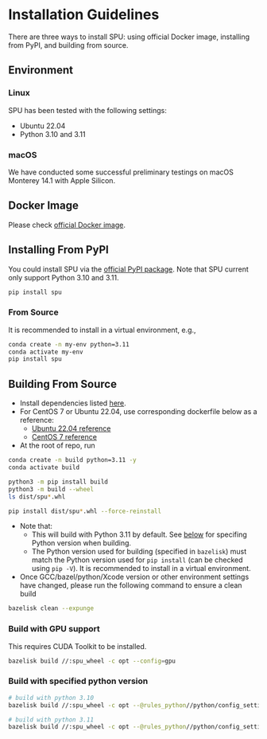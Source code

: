 # Installation Guidelines

There are three ways to install SPU: using official Docker image, installing from PyPI, and building from source.

## Environment

### Linux

SPU has been tested with the following settings:

- Ubuntu 22.04
- Python 3.10 and 3.11

### macOS

We have conducted some successful preliminary testings on
macOS Monterey 14.1 with Apple Silicon.

## Docker Image

Please check [official Docker image](https://hub.docker.com/r/secretflow/ubuntu-base-ci).

## Installing From PyPI

You could install SPU via the [official PyPI package](https://pypi.org/project/spu/).
Note that SPU current only support Python 3.10 and 3.11.

```bash
pip install spu
```






### From Source

It is recommended to install in a virtual environment, e.g.,

```bash
conda create -n my-env python=3.11
conda activate my-env
pip install spu
```

## Building From Source

- Install dependencies listed [here](https://github.com/secretflow/spu/blob/main/CONTRIBUTING.md#prerequisite).
- For CentOS 7 or Ubuntu 22.04, use corresponding dockerfile below as a reference:
  - [Ubuntu 22.04 reference](https://github.com/secretflow/devtools/blob/main/dockerfiles/ubuntu-base-ci.DockerFile)
  - [CentOS 7 reference](https://github.com/secretflow/devtools/blob/main/dockerfiles/release-ci.DockerFile)
- At the root of repo, run

```bash
conda create -n build python=3.11 -y
conda activate build

python3 -m pip install build
python3 -m build --wheel
ls dist/spu*.whl

pip install dist/spu*.whl --force-reinstall
```

- Note that:
  - This will build with Python 3.11 by default. See [below](#build-with-specified-python-version) for specifing Python version when building.
  - The Python version used for building (specified in `bazelisk`) must match the Python version used for `pip install` (can be checked using `pip -V`).
  It is recommended to install in a virtual environment.
- Once GCC/bazel/python/Xcode version or other environment settings have changed, please run the following command to ensure a clean build

```bash
bazelisk clean --expunge
```

### Build with GPU support

This requires CUDA Toolkit to be installed.

```bash
bazelisk build //:spu_wheel -c opt --config=gpu
```

### Build with specified python version

```bash
# build with python 3.10
bazelisk build //:spu_wheel -c opt --@rules_python//python/config_settings:python_version=3.10

# build with python 3.11
bazelisk build //:spu_wheel -c opt --@rules_python//python/config_settings:python_version=3.11
```
